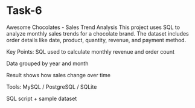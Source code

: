 # Task-6
Awesome Chocolates - Sales Trend Analysis
This project uses SQL to analyze monthly sales trends for a chocolate brand.
The dataset includes order details like date, product, quantity, revenue, and payment method.

Key Points:
SQL used to calculate monthly revenue and order count

Data grouped by year and month

Result shows how sales change over time

Tools:
MySQL / PostgreSQL / SQLite

SQL script + sample dataset
